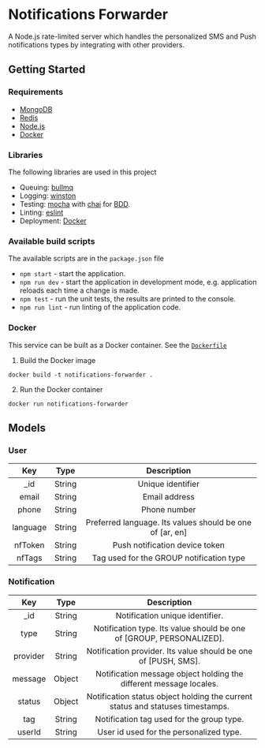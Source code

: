 # Notifications Forwarder

A Node.js rate-limited server which handles the personalized SMS and Push notifications types by integrating with other providers.

## Getting Started

### Requirements

- [MongoDB](https://www.mongodb.com/)
- [Redis](https://redis.io/)
- [Node.js](https://nodejs.org/en/download/)
- [Docker](https://www.docker.com/community-edition)

### Libraries

The following libraries are used in this project

- Queuing: [bullmq](https://docs.bullmq.io/)
- Logging: [winston](https://github.com/winstonjs/winston)
- Testing: [mocha](https://mochajs.org/) with [chai](http://chaijs.com/) for [BDD](https://www.agilealliance.org/glossary/bdd).
- Linting: [eslint](http://eslint.org/)
- Deployment: [Docker](https://www.docker.com/community-edition)

### Available build scripts

The available scripts are in the `package.json` file

- `npm start` - start the application.
- `npm run dev` - start the application in development mode, e.g. application reloads each time a change is made.
- `npm test` -  run the unit tests, the results are printed to the console.
- `npm run lint` -  run linting of the application code.

### Docker

This service can be built as a Docker container. See the [`Dockerfile`](./Dockerfile)

1. Build the Docker image
```shell
docker build -t notifications-forwarder .
```

2. Run the Docker container
```shell
docker run notifications-forwarder
```

## Models

### User

| Key      | Type   | Description                                              |
|:--------:|:------:|:--------------------------------------------------------:|
| _id      | String | Unique identifier                                        |
| email    | String | Email address                                            |
| phone    | String | Phone number                                             |
| language | String | Preferred language. Its values should be one of [ar, en] |
| nfToken  | String | Push notification device token                           |
| nfTags   | String | Tag used for the GROUP notification type                 |

### Notification

| Key      | Type   | Description                                                                    |
|:--------:|:------:|:------------------------------------------------------------------------------:|
| _id      | String | Notification unique identifier.                                                |
| type     | String | Notification type. Its value should be one of [GROUP, PERSONALIZED].           |
| provider | String | Notification provider. Its value should be one of [PUSH, SMS].                 |
| message  | Object | Notification message object holding the different message locales.             |
| status   | Object | Notification status object holding the current status and statuses timestamps. |
| tag      | String | Notification tag used for the group type.                                      |
| userId   | String | User id used for the personalized type.                                        |
